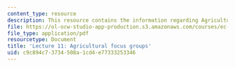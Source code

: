 ```yaml
---
content_type: resource
description: This resource contains the information regarding Agricultural focus groups.
file: https://ol-ocw-studio-app-production.s3.amazonaws.com/courses/ec-701j-d-lab-i-development-fall-2009/c9c894c73734508a1cd4e77333253346_MITEC_701JF09_lec11_nb.pdf
file_type: application/pdf
resourcetype: Document
title: 'Lecture 11: Agricultural focus groups'
uid: c9c894c7-3734-508a-1cd4-e77333253346
---
```


